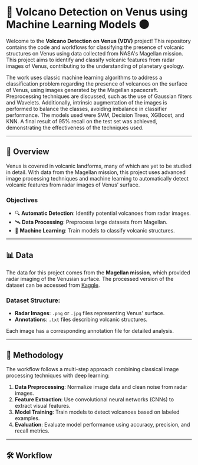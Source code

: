 # 🌋 Volcano Detection on Venus using Machine Learning Models 🌑

Welcome to the **Volcano Detection on Venus (VDV)** project! This repository contains the code and workflows for classifying the presence of volcanic structures on Venus using data collected from NASA's Magellan mission. This project aims to identify and classify volcanic features from radar images of Venus, contributing to the understanding of planetary geology.

The work uses classic machine learning algorithms to address a classification problem regarding the presence of volcanoes on the surface of Venus, using images generated by the Magellan spacecraft. Preprocessing techniques are discussed, such as the use of Gaussian filters and Wavelets. Additionally, intrinsic augmentation of the images is performed to balance the classes, avoiding imbalance in classifier performance. The models used were SVM, Decision Trees, XGBoost, and KNN. A final result of 95% recall on the test set was achieved, demonstrating the effectiveness of the techniques used.

---

## 📖 Overview

Venus is covered in volcanic landforms, many of which are yet to be studied in detail. With data from the Magellan mission, this project uses advanced image processing techniques and machine learning to automatically detect volcanic features from radar images of Venus’ surface.

### Objectives
- 🔍 **Automatic Detection**: Identify potential volcanoes from radar images.
- 🛰️ **Data Processing**: Preprocess large datasets from Magellan.
- 🧠 **Machine Learning**: Train models to classify volcanic structures.

---

## 📊 Data

The data for this project comes from the **Magellan mission**, which provided radar imaging of the Venusian surface. The processed version of the dataset can be accessed from [Kaggle](https://www.kaggle.com/). 

### Dataset Structure:
- **Radar Images**: `.png` or `.jpg` files representing Venus' surface.
- **Annotations**: `.txt` files describing volcanic structures.
  
Each image has a corresponding annotation file for detailed analysis.

---

## 🔬 Methodology

The workflow follows a multi-step approach combining classical image processing techniques with deep learning:

1. **Data Preprocessing**: Normalize image data and clean noise from radar images.
2. **Feature Extraction**: Use convolutional neural networks (CNNs) to extract visual features.
3. **Model Training**: Train models to detect volcanoes based on labeled examples.
4. **Evaluation**: Evaluate model performance using accuracy, precision, and recall metrics.

---

## 🛠️ Workflow

